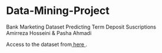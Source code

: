 # Data-Mining-Project
Bank Marketing Dataset Predicting Term Deposit Suscriptions </br>
Amirreza Hosseini & Pasha Ahmadi  

Access to the dataset from<a href="https://www.kaggle.com/datasets/janiobachmann/bank-marketing-dataset"> here <a/>.
